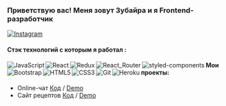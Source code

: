 ### Приветствую вас! Меня зовут Зубайра и я Frontend-разработчик
[![Instagram](https://img.shields.io/badge/Instagram-red?style=social&logo=instagram)](https://instagram.com/zubayra_khalimov?)

#### Стэк технологий c которым я работал :
<img align="left"  alt="JavaScript" src="https://img.shields.io/badge/JavaScript-323330?style=for-the-badge&logo=javascript&logoColor=F7DF1E"/>
<img align="left" alt="React" src="https://img.shields.io/badge/React-20232A?style=for-the-badge&logo=react&logoColor=61DAFB"/>
<img align="left" alt="Redux" src="https://img.shields.io/badge/Redux-593D88?style=for-the-badge&logo=redux&logoColor=white"/>
<img align="left"  alt="React_Router" src="https://img.shields.io/badge/React_Router-CA4245?style=for-the-badge&logo=react-router&logoColor=white"/>
<img align="left" alt="styled-components" src="https://img.shields.io/badge/styled--components-DB7093?style=for-the-badge&logo=styled-components&logoColor=white"/>
<img align="left" alt="Bootstrap" src="https://img.shields.io/badge/Bootstrap-563D7C?style=for-the-badge&logo=bootstrap&logoColor=white"/>
<img align="left" alt="HTML5" src=" https://img.shields.io/badge/HTML5-E34F26?style=for-the-badge&logo=html5&logoColor=white"/>
<img align="left" alt="CSS3" src="https://img.shields.io/badge/CSS3-1572B6?style=for-the-badge&logo=css3&logoColor=white"/>
<img align="left" alt="Git" src="https://img.shields.io/badge/Git-F05032?style=for-the-badge&logo=git&logoColor=white"/>
<img align="left" alt="Heroku" src="https://img.shields.io/badge/Heroku-430098?style=for-the-badge&logo=heroku&logoColor=white"/>

#### Мои проекты:

* Online-чат  [Код](https://github.com/Khalimov-Z/react-chat) / [Demo](https://intense-island-55096.herokuapp.com/)
* Сайт рецептов  [Код](https://github.com/Khalimov-Z/project-recipes) / [Demo](https://blooming-castle-56069.herokuapp.com/)

